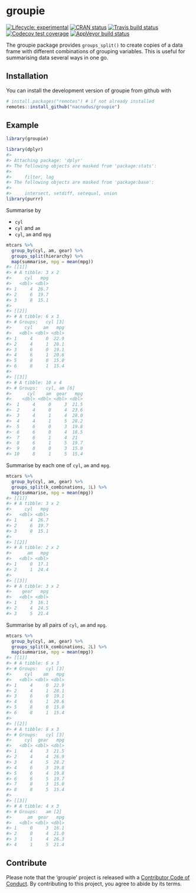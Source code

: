 
<!-- README.md is generated from README.Rmd. Please edit that file -->

# groupie

<!-- badges: start -->

[![Lifecycle:
experimental](https://img.shields.io/badge/lifecycle-experimental-orange.svg)](https://www.tidyverse.org/lifecycle/#experimental)
[![CRAN
status](https://www.r-pkg.org/badges/version/groupie)](https://cran.r-project.org/package=groupie)
[![Travis build
status](https://travis-ci.org/nacnudus/groupie.svg?branch=master)](https://travis-ci.org/nacnudus/groupie)
[![Codecov test
coverage](https://codecov.io/gh/nacnudus/groupie/branch/master/graph/badge.svg)](https://codecov.io/gh/nacnudus/groupie?branch=master)
[![AppVeyor build
status](https://ci.appveyor.com/api/projects/status/github/nacnudus/groupie?branch=master&svg=true)](https://ci.appveyor.com/project/nacnudus/groupie)
<!-- badges: end -->

The groupie package provides `groups_split()` to create copies of a data
frame with different combinations of grouping variables. This is useful
for summarising data several ways in one go.

## Installation

You can install the development version of groupie from github with

``` r
# install.packages("remotes") # if not already installed
remotes::install_github("nacnudus/groupie")
```

## Example

``` r
library(groupie)

library(dplyr)
#> 
#> Attaching package: 'dplyr'
#> The following objects are masked from 'package:stats':
#> 
#>     filter, lag
#> The following objects are masked from 'package:base':
#> 
#>     intersect, setdiff, setequal, union
library(purrr)
```

Summarise by

  - `cyl`
  - `cyl` and `am`
  - `cyl`, `am` and `mpg`

<!-- end list -->

``` r
mtcars %>%
  group_by(cyl, am, gear) %>%
  groups_split(hierarchy) %>%
  map(summarise, mpg = mean(mpg))
#> [[1]]
#> # A tibble: 3 x 2
#>     cyl   mpg
#>   <dbl> <dbl>
#> 1     4  26.7
#> 2     6  19.7
#> 3     8  15.1
#> 
#> [[2]]
#> # A tibble: 6 x 3
#> # Groups:   cyl [3]
#>     cyl    am   mpg
#>   <dbl> <dbl> <dbl>
#> 1     4     0  22.9
#> 2     4     1  28.1
#> 3     6     0  19.1
#> 4     6     1  20.6
#> 5     8     0  15.0
#> 6     8     1  15.4
#> 
#> [[3]]
#> # A tibble: 10 x 4
#> # Groups:   cyl, am [6]
#>      cyl    am  gear   mpg
#>    <dbl> <dbl> <dbl> <dbl>
#>  1     4     0     3  21.5
#>  2     4     0     4  23.6
#>  3     4     1     4  28.0
#>  4     4     1     5  28.2
#>  5     6     0     3  19.8
#>  6     6     0     4  18.5
#>  7     6     1     4  21  
#>  8     6     1     5  19.7
#>  9     8     0     3  15.0
#> 10     8     1     5  15.4
```

Summarise by each one of `cyl`, `am` and `mpg`.

``` r
mtcars %>%
  group_by(cyl, am, gear) %>%
  groups_split(k_combinations, 1L) %>%
  map(summarise, mpg = mean(mpg))
#> [[1]]
#> # A tibble: 3 x 2
#>     cyl   mpg
#>   <dbl> <dbl>
#> 1     4  26.7
#> 2     6  19.7
#> 3     8  15.1
#> 
#> [[2]]
#> # A tibble: 2 x 2
#>      am   mpg
#>   <dbl> <dbl>
#> 1     0  17.1
#> 2     1  24.4
#> 
#> [[3]]
#> # A tibble: 3 x 2
#>    gear   mpg
#>   <dbl> <dbl>
#> 1     3  16.1
#> 2     4  24.5
#> 3     5  21.4
```

Summarise by all pairs of `cyl`, `am` and `mpg`.

``` r
mtcars %>%
  group_by(cyl, am, gear) %>%
  groups_split(k_combinations, 2L) %>%
  map(summarise, mpg = mean(mpg))
#> [[1]]
#> # A tibble: 6 x 3
#> # Groups:   cyl [3]
#>     cyl    am   mpg
#>   <dbl> <dbl> <dbl>
#> 1     4     0  22.9
#> 2     4     1  28.1
#> 3     6     0  19.1
#> 4     6     1  20.6
#> 5     8     0  15.0
#> 6     8     1  15.4
#> 
#> [[2]]
#> # A tibble: 8 x 3
#> # Groups:   cyl [3]
#>     cyl  gear   mpg
#>   <dbl> <dbl> <dbl>
#> 1     4     3  21.5
#> 2     4     4  26.9
#> 3     4     5  28.2
#> 4     6     3  19.8
#> 5     6     4  19.8
#> 6     6     5  19.7
#> 7     8     3  15.0
#> 8     8     5  15.4
#> 
#> [[3]]
#> # A tibble: 4 x 3
#> # Groups:   am [2]
#>      am  gear   mpg
#>   <dbl> <dbl> <dbl>
#> 1     0     3  16.1
#> 2     0     4  21.0
#> 3     1     4  26.3
#> 4     1     5  21.4
```

## Contribute

Please note that the ‘groupie’ project is released with a [Contributor
Code of Conduct](.github/CODE_OF_CONDUCT.md). By contributing to this
project, you agree to abide by its terms.
